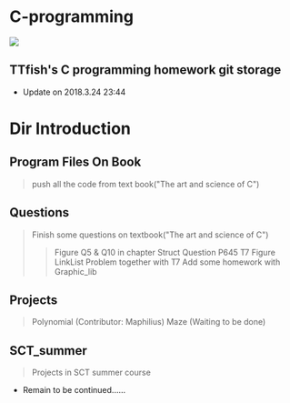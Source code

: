 # C-programming

<img src = "./Projects/Maze/reb.gif"></img>

## TTfish's C programming homework git storage

* Update on 2018.3.24 23:44

# Dir Introduction

## Program Files On Book
> push all the code from text book("The art and science of C")

## Questions
> Finish some questions on textbook("The art and science of C")
>> Figure Q5 & Q10 in chapter Struct
>> Question P645 T7
>> Figure LinkList Problem together with T7
>> Add some homework with Graphic_lib

## Projects
> Polynomial (Contributor: Maphilius)
> Maze (Waiting to be done)

## SCT_summer
> Projects in SCT summer course

* Remain to be continued......

